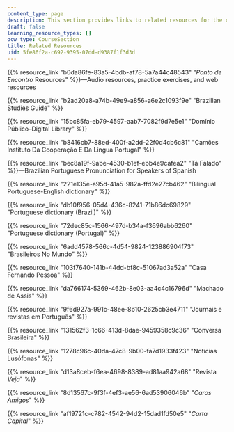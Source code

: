 ```yaml
---
content_type: page
description: This section provides links to related resources for the course.
draft: false
learning_resource_types: []
ocw_type: CourseSection
title: Related Resources
uid: 5fe86f2a-c692-9395-07dd-d9387f1f3d3d
---
```

{{% resource_link "b0da86fe-83a5-4bdb-af78-5a7a44c48543" "*Ponto de Encontro* Resources" %}}—Audio resources, practice exercises, and web resources

{{% resource_link "b2ad20a8-a74b-49e9-a856-a6e2c1093f9e" "Brazilian Studies Guide" %}}

{{% resource_link "15bc85fa-eb79-4597-aab7-7082f9d7e5e1" "Domínio Público–Digital Library" %}}

{{% resource_link "b8416cb7-88ed-400f-a2dd-22f0d4cb6c81" "Camões Instituto Da Cooperação E Da Lingua Portugal" %}}

{{% resource_link "bec8a19f-9abe-4530-b1ef-ebb4e9cafea2" "Tá Falado" %}}—Brazilian Portuguese Pronunciation for Speakers of Spanish

{{% resource_link "221e135e-a95d-41a5-982a-ffd2e27cb462" "Bilingual Portuguese-English dictionary" %}}

{{% resource_link "db10f956-05d4-436c-8241-71b86dc69829" "Portuguese dictionary (Brazil)" %}}

{{% resource_link "72dec85c-1566-497d-b34a-f3696abb6260" "Portuguese dictionary (Portugal)" %}}

{{% resource_link "6add4578-566c-4d54-9824-123886904f73" "Brasileiros No Mundo" %}}

{{% resource_link "103f7640-141b-44dd-bf8c-51067ad3a52a" "Casa Fernando Pessoa" %}}

{{% resource_link "da766174-5369-462b-8e03-aa4c4c16796d" "Machado de Assis" %}}

{{% resource_link "9f6d927a-991c-48ee-8b10-2625cb3e4711" "Journais e revistas em Português" %}}

{{% resource_link "131562f3-1c66-413d-8dae-9459358c9c36" "Conversa Brasileira" %}}

{{% resource_link "1278c96c-40da-47c8-9b00-fa7d1933f423" "Notícias Lusófonas" %}}

{{% resource_link "d13a8ceb-f6ea-4698-8389-ad81aa942a68" "Revista *Veja*" %}}

{{% resource_link "8d13567c-9f3f-4ef3-ae56-6ad53906046b" "*Caros Amigos*" %}}

{{% resource_link "af19721c-c782-4542-94d2-15dad1fd50e5" "*Carta Capital*" %}}